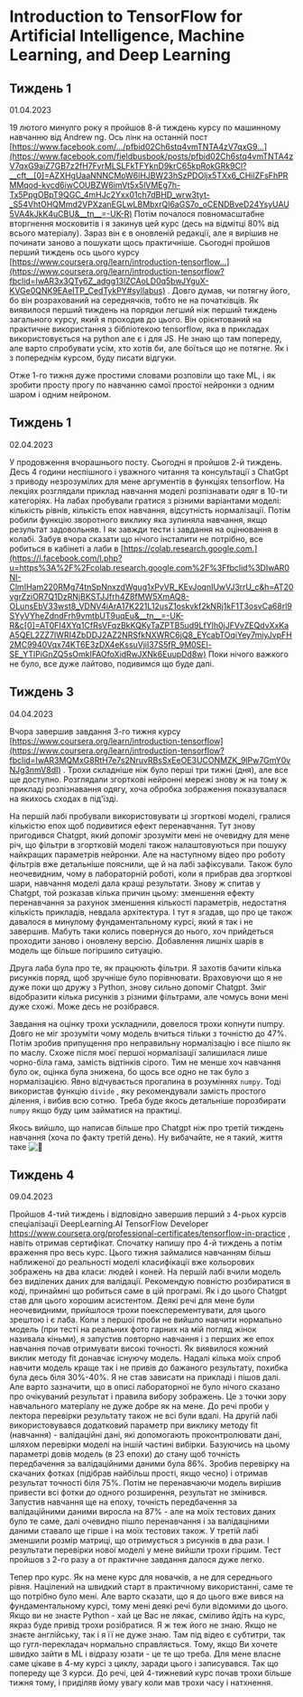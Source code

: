# Introduction to TensorFlow for Artificial Intelligence, Machine Learning, and Deep Learning

## Тиждень 1

01.04.2023

19 лютого минулго року я пройшов 8-й тиждень курсу по машинному навчанню від  Andrew ng. Ось лінк на останній пост [https://www.facebook.com/.../pfbid02Ch6stq4vmTNTA4zV7qxG9...](https://www.facebook.com/fieldbusbook/posts/pfbid02Ch6stq4vmTNTA4zV7qxG9aiZ7GB7z2fH7FvrMLSLFkTFYknD9krC65kpRokGRk9Cl?__cft__[0]=AZXHgUaaNNNCMoW6lHJBW23hSzPDOljx5TXx6_CHilZFsFhPRMMqod-kvcd6iwCOUBZW6imVt5x5lVMEg7h-Tx5PpgOBpT9QGC_4mHJc2Yxx01ch7dBHD_wrw3tyt-_S54VhtOHQMmd2VPXzanEGLwLBMbxrQI6aGS7o_oCENDBveD24YsyUAU5VA4kJkK4uCBU&__tn__=-UK-R) Потім почалося повномасштабне вторгнення московитів і я закинув цей курс (десь на відмітці 80% від всього матеріалу). Зараз він є в оновленій редакції, але я вирішив не починати заново а пошукати щось практичніше. Сьогодні пройшов перший тиждень ось цього курсу [https://www.coursera.org/learn/introduction-tensorflow...](https://www.coursera.org/learn/introduction-tensorflow?fbclid=IwAR3x3QTy6Z_adgg13lZCAoLD0q5bwJYguX-KVGe0QNK9EAeITP_CedTykPY#syllabus) . Довго думав, чи потягну його, бо він розрахований на середнячків, тобто не на початківців. Як виявилося перший тиждень на порядки легший ніж перший тиждень загального курсу, який я проходив до цього. Він орієнтований на практичне використання з бібліотекою tensorflow, яка в прикладах використовується на python але є і для JS. Не знаю що там попереду, але варто спробувати усім, хто хотів би, але боїться що не потягне. Як і з попереднім курсом, буду писати відгуки.

Отже 1-го тижня дуже простими словами розповіли що таке ML, і як зробити просту прогу по навчанню самої простої нейронки з одним шаром і одним нейроном.

## Тиждень 1

02.04.2023

У продовження вчорашнього посту. Сьогодні я пройшов 2-й тиждень. Десь 4  години неспішного і уважного читання та консультації з ChatGpt з приводу незрозумілих для мене аргументів в функціях tensorflow. На лекціях  розглядали приклад навчання моделі розпізнавати одяг в 10-ти категоріях. На лабах пробували гратися з різними варіантами моделі: кількість  рівнів, кількість епох навчання, відсутність нормалізації. Потім робили  функцію зворотного виклику яка зупиняла навчання, якщо результат задовольняв. І як завжди тести і завдання на оцінювання в колабі. Забув вчора сказати що нічого інсталити не потрібно, все робиться в кабінеті а лаби в [https://colab.research.google.com.](https://l.facebook.com/l.php?u=https%3A%2F%2Fcolab.research.google.com%2F%3Ffbclid%3DIwAR0NI-ClmIHam220RMg74tnSpNnxzdWgug1xPyVR_KEvJoqnIUwVJ3rrU_c&h=AT20vgrZziOR7Q1DzRNjBKSTJJfrh4Z8fMW5XmAQ8-OLunsEbV33wst8_VDNV4iArA17K221L12usZ1oskvkf2kNRj1kF1T3osvCa68rl9SYyVYheZdndFrh9vmtbUT9uqEu&__tn__=-UK-R&c[0]=AT0FI4XYq1CfRsVFqzBkKQKyTaZPTB5ud9LfYlh0jJFVvZEQdvXxKaA5QEL2ZZ7IWRI4ZbDDJ2AZ2NRSfkNXWRC6jQ8_EYcabTOqiYey7miyJvpFH2MC9940Vqx74KT6E3zDX4eKssuVjil37S5fR_9M0SEl-SE_YTlPiGnZQ5sOmkIFAOfoXidRwJXNk6EuupDd8w) Поки нічого важкого не було, все дуже лайтово, подивимся що буде далі.

## Тиждень 3

04.04.2023

Вчора завершив завдання 3-го тижня курсу [https://www.coursera.org/learn/introduction-tensorflow](https://www.coursera.org/learn/introduction-tensorflow?fbclid=IwAR3MQMxG8RtH7e7s2NruvRBsSxEeOE3UCONMZK_9lPw7GmY0vNJg3nmV8dI) . Трохи складніше ніж було перші три тижні (дня), але все ще доступно. Розглядали згорткові нейронні мережі знову ж на тому ж прикладі розпізнавання одягу, хоча обробка зображення показувалася на якихось сходах в під'їзді. 

На першій лабі пробували використовувати ці згорткові моделі, гралися кількістю епох щоб подивитися ефект перенавчання. Тут знову пригодився Chatgpt, який допоміг зрозуміти мені не очевидну для мене річ, що фільтри в згортковій моделі також налаштовуються при пошуку найкращих параметрів нейронки. Але на наступному відео про роботу фільтрів вже детальніше пояснили, ще й на лабі зафіксували. Також було неочевидним, чому в лабораторній роботі, коли я прибрав два згорткові шари, навчання моделі дала кращі результати. Знову ж спитав у Chatgpt, той розказав кілька причин цьому: зменшення ефекту перенавчання за рахунок зменшення кількості параметрів, недостатня кількість прикладів, невдала архітектура. І тут я згадав, що про це також давалося в минулому фундаментальному курсі, який я так і не завершив. Мабуть таки колись повернуся до нього, хоч прийдеться проходити заново і оновлену версію. Добавлення лишніх шарів в модель ще більше погіршило ситуацію.

Друга лаба була про те, як працюють фільтри. Я захотів бачити кілька рисунків поряд, щоб зручніше було порівнювати. Враховуючи що я не дуже поки що дружу з Python, знову сильно допоміг  Chatgpt. Зміг відобразити кілька рисунків з різними фільтрами, але чомусь вони мені дуже схожі. Може десь не розібрався. 

Завдання на оцінку трохи ускладнили, довелося трохи копнути numpy. Довго не міг зрозуміти чому модель вчиться тільки з точністю до 47%. Потім зробив припущення про неправильну нормалізацію і все пішло як по маслу.  Схоже після моєї першої нормалізації залишилася лише чорно-біла гама, замість відтінків сірого. Тим не менше хоч навчання було ок, оцінка була знижена, бо щось все одно не так було з нормалізацією.  Явно відчувається прогалина в розуміннях `numpy`. Тоді використав функцію `divide` , яку рекомендували замість простого ділення, і вибив всю сотню. Треба буде якось детальніше порозбирати `numpy` якщо буду цим займатися на практиці.

Якось вийшло, що написав більше про Chatgpt ніж про третій тиждень навчання (хоча по факту третій день). Ну вибачайте, не я такий, життя таке ![🙂](https://static.xx.fbcdn.net/images/emoji.php/v9/t4c/1/16/1f642.png)

## Тиждень 4

09.04.2023

Пройшов 4-тий тиждень і відповідно завершив перший з 4-рьох курсів спеціалізації DeepLearning.AI TensorFlow Developer https://www.coursera.org/professional-certificates/tensorflow-in-practice , навіть отримав сертифікат. Спочатку напишу про 4-й тиждень а потім враження про весь курс. Цього тижня займалися навчанням більш наближеної до реальності моделі класифікації вже кольорових зображень на два класи: людей і коней. На першій лабі вчили модель без виділених даних для валідації. Рекомендую повністю розбиратися в коді, принаймні що робиться саме в цій програмі. Як і до цього Chatgpt став для цього хорошим асистентом. Деякі речі для мене були неочевидними, прийшлося трохи поексперементувати, для цього зрештою і є лаба. Коли з першої проби не вийшло навчити нормально модель (при тесті на реальних фото гарних на мій погляд жінок називала кіньми), я запустив повторно навчання і з перших же епох навчання почав отримувати високі точності. Як виявилося кожний виклик методу fit донавчає існуючу модель. Надалі кілька моїх спроб навчити модель краще так і не привів до бажаного результату, похибка була десь біля 30%-40%. Я не став зависати на прикладі і пішов далі. Але варто зазначити, що в описі лабораторної не було нічого сказано про очікуваний результат і правила вибору зображень. Це з точки зору навчального матеріалу не дуже добре як на мене. До речі проби у лектора перевірки результату також не всі були вдалі. На другій лабі використовувався додатковий параметр при виклику методу fit (навчання) - валідаційні дані, які допомогають проконтролювати дані, шляхом перевірки моделі на іншій частині вибірки. Базуючись на цьому параметрі довів модель (в 23 епохи) до стану щоб точність передбачення за валідаційними даними була 86%. Зробив перевірку на скачаних фотках (підібрав найбільш прості, якщо чесно) і отримав результат точності біля 75%. Потім не перенавчаючи модель вирішив привести всі фотки до одного розширення, результат не змінився. Запустив навчання ще на епоху, точність передбачення за валідаційними даними виросла на 87% - але на моїх тестових даних було те саме, далі очевидно пішло перенавчання і за валідаціними даними ставало ще гірше і на моїх тестових також.  У третій лабі зменшили розмір матриці, що отримується з рисунків в два рази. І результати перевірки нової моделі у мене вийшли трохи гіршим. Тест пройшов з 2-го разу а от практичне завдання далося дуже легко. 

Тепер про курс. Як на мене курс для новачків, а не для середнього рівня. Націлений на швидкий старт в практичному використанні, саме те що потрібно було мені. Але варто сказати, що я до цього вже вився на фундаментальному курсі, тому мені деякі речі були відомими до цього. Якщо ви не знаєте Python - хай це Вас не лякає, сміливо йдіть на курс, якраз буде привід трохи розібратися. Я ж теж його не знаю. Якщо не знаєте англійську, так і я її не дуже знаю. Там під відео є субтитри, так що гугл-перекладач нормально справляється. Тому, якщо Ви хочете швидко зайти в ML і відразу юзати - це те що треба. Для мене власне саме цікаве в 4-му курсі з циклу, заради цього і записувався. Так що попереду ще 3 курси. До речі, цей 4-тижневий курс почав трохи більше тижня тому, і приділяв йому увагу коли мав трохи часу і натхнення.     
